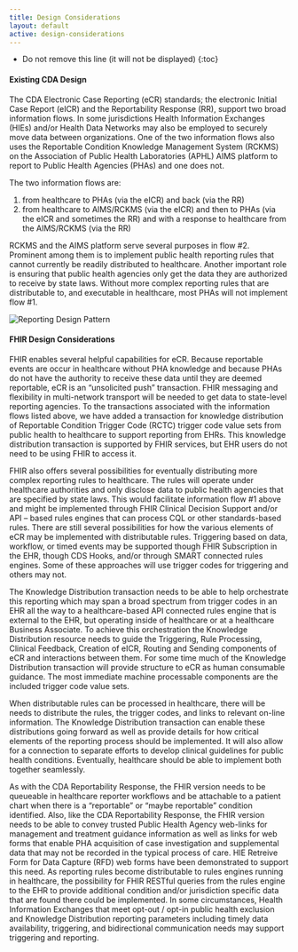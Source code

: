 ```yaml
---
title: Design Considerations
layout: default
active: design-considerations
---
```


<!-- TOC  the css styling for this is \pages\assets\css\project.css under 'markdown-toc'-->

* Do not remove this line (it will not be displayed)
{:toc}

<!-- end TOC -->


#### Existing CDA Design

The CDA Electronic Case Reporting (eCR) standards; the electronic Initial Case Report (eICR) and the Reportability Response (RR), support two broad information flows.
In some jurisdictions Health Information Exchanges (HIEs) and/or Health Data Networks may also be employed to securely move data between organizations.
One of the two information flows also uses the Reportable Condition Knowledge Management System (RCKMS) on the Association of Public Health Laboratories (APHL) AIMS platform to report to Public Health Agencies (PHAs) and one does not.

The two information flows are:
<ol>
<li>from healthcare to PHAs (via the eICR) and back (via the RR)</li>
<li>from healthcare to AIMS/RCKMS (via the eICR) and then to PHAs (via the eICR and sometimes the RR) and with a response to healthcare from the AIMS/RCKMS (via the RR)</li>
</ol>

RCKMS and the AIMS platform serve several purposes in flow #2.
Prominent among them is to implement public health reporting rules that cannot currently be readily distributed to healthcare.
Another important role is ensuring that public health agencies only get the data they are authorized to receive by state laws.
Without more complex reporting rules that are distributable to, and executable in healthcare, most PHAs will not implement flow #1.

<img src="case-reporting/source/pages/ReportingDesignPatternV17.jpg" alt="Reporting Design Pattern" class="figure-img-portrait img-responsive img-rounded center-block">

#### FHIR Design Considerations

FHIR enables several helpful capabilities for eCR.
Because reportable events are occur in healthcare without PHA knowledge and because PHAs do not have the authority to receive these data until they are deemed reportable, eCR is an “unsolicited push” transaction.
FHIR messaging and flexibility in multi-network transport will be needed to get data to state-level reporting agencies.
To the transactions associated with the information flows listed above, we have added a transaction for knowledge distribution of Reportable Condition Trigger Code (RCTC) trigger code value sets from public health to healthcare to support reporting from EHRs.
This knowledge distribution transaction is supported by FHIR services, but EHR users do not need to be using FHIR to access it.

FHIR also offers several possibilities for eventually distributing more complex reporting rules to healthcare.
The rules will operate under healthcare authorities and only disclose data to public health agencies that are specified by state laws.
This would facilitate information flow #1 above and might be implemented through FHIR Clinical Decision Support and/or API – based rules engines that can process CQL or other standards-based rules.
There are still several possibilities for how the various elements of eCR may be implemented with distributable rules.
Triggering based on data, workflow, or timed events may be supported though FHIR Subscription in the EHR, though CDS Hooks, and/or through SMART connected rules engines.
Some of these approaches will use trigger codes for triggering and others may not.

The Knowledge Distribution transaction needs to be able to help orchestrate this reporting which may span a broad spectrum from trigger codes in an EHR all the way to a healthcare-based API connected rules engine that is external to the EHR, but operating inside of healthcare or at a healthcare Business Associate.
To achieve this orchestration the Knowledge Distribution resource needs to guide the Triggering, Rule Processing, Clinical Feedback, Creation of eICR, Routing and Sending components of eCR and interactions between them.
For some time much of the Knowledge Distribution transaction will provide structure to eCR as human consumable guidance.
The most immediate machine processable components are the included trigger code value sets.

When distributable rules can be processed in healthcare, there will be needs to distribute the rules, the trigger codes, and links to relevant on-line information.
The Knowledge Distribution transaction can enable these distributions going forward as well as provide details for how critical elements of the reporting process should be implemented.
It will also allow for a connection to separate efforts to develop clinical guidelines for public health conditions.
Eventually, healthcare should be able to implement both together seamlessly.

As with the CDA Reportability Response, the FHIR version needs to be queueable in healthcare reporter workflows and be attachable to a patient chart when there is a “reportable” or “maybe reportable” condition identified.
Also, like the CDA Reportability Response, the FHIR version needs to be able to convey trusted Public Health Agency web-links for management and treatment guidance information as well as links for web forms that enable PHA acquisition of case investigation and supplemental data that may not be recorded in the typical process of care.
HIE Retreive Form for Data Capture (RFD) web forms have been demonstrated to support this need. As reporting rules become distributable to rules engines running in healthcare, the possibility for FHIR RESTful queries from the rules engine to the EHR to provide additional condition and/or jurisdiction specific data that are found there could be implemented.
In some circumstances, Health Information Exchanges that meet opt-out / opt-in public health exclusion and Knowledge Distribution reporting parameters including timely data availability, triggering, and bidirectional communication needs may support triggering and reporting.

